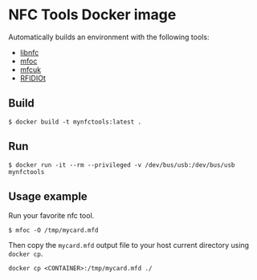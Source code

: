 # NFC Tools Docker image

Automatically builds an environment with the following tools:

* [libnfc](https://github.com/nfc-tools/libnfc)
* [mfoc](https://github.com/nfc-tools/mfoc)
* [mfcuk](https://github.com/nfc-tools/mfcuk)
* [RFIDIOt](https://github.com/AdamLaurie/RFIDIOt)

## Build
```
$ docker build -t mynfctools:latest .
```

## Run
```
$ docker run -it --rm --privileged -v /dev/bus/usb:/dev/bus/usb mynfctools
```
## Usage example
Run your favorite nfc tool.
```
$ mfoc -O /tmp/mycard.mfd
```
Then copy the `mycard.mfd` output file to your host current directory using `docker cp`.
```
docker cp <CONTAINER>:/tmp/mycard.mfd ./
```
